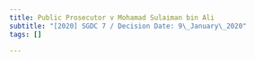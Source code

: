 ```yaml
---
title: Public Prosecutor v Mohamad Sulaiman bin Ali
subtitle: "[2020] SGDC 7 / Decision Date: 9\_January\_2020"
tags: []

---
```

